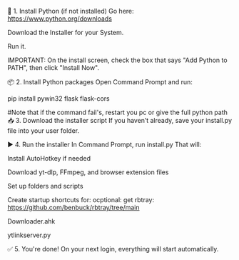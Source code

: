 🐍 1. Install Python (if not installed)
Go here:
https://www.python.org/downloads

Download the Installer for your System.

Run it.

IMPORTANT: On the install screen, check the box that says "Add Python to PATH", then click "Install Now".

📦 2. Install Python packages
Open Command Prompt and run:

pip install pywin32 flask flask-cors

#Note that if the command fail's, restart you pc or give the full python path
📥 3. Download the installer script
If you haven’t already, save your install.py file into your user folder.

▶ 4. Run the installer
In Command Prompt, run install.py
That will:

Install AutoHotkey if needed

Download yt-dlp, FFmpeg, and browser extension files

Set up folders and scripts

Create startup shortcuts for:
ocptional: get rbtray:
https://github.com/benbuck/rbtray/tree/main

Downloader.ahk

ytlinkserver.py

✅ 5. You're done!
On your next login, everything will start automatically.
